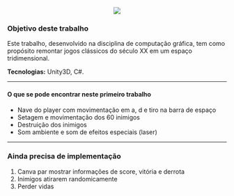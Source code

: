 <div align="center">
<img src="https://media.discordapp.net/attachments/1017139709090209824/1214304753648140288/MarqueeHome.png?ex=65f8a06d&is=65e62b6d&hm=14d5643537b71790c5a9a4dd8afb09aa8dc2c7f530f6b1fe883887446faef948&=&format=webp&quality=lossless&width=605&height=187">
</div>

<h3>Objetivo deste trabalho</h3>
<p>Este trabalho, desenvolvido na disciplina de computação gráfica, tem como propósito remontar jogos clássicos do século XX em um espaço tridimensional.</p>

<strong>Tecnologias:</strong> Unity3D, C#. <br />

<hr>

<h4>O que se pode encontrar neste primeiro trabalho</h4>
<p>
    <ul>
    <li>Nave do player com movimentação em a, d e tiro na barra de espaço</li>
    <li>Setagem e movimentação dos 60 inimigos</li>
    <li>Destruição dos inimigos</li>
    <li>Som ambiente e som de efeitos especiais (laser)</li>    
    </ul>
</p>

<hr>

<h3>Ainda precisa de implementação
</h3>

<ol>
    <li>Canva par mostrar informações de score, vitória e derrota</li>
    <li>Inimigos atirarem randomicamente</li>
    <li>Perder vidas</li>
</ol>